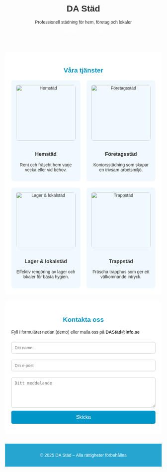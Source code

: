 <!DOCTYPE html>
<html lang="sv">
<head>
  <meta charset="UTF-8">
  <meta name="viewport" content="width=device-width, initial-scale=1.0">
  <title>DA Städ – Din städfirma</title>
  <style>
    body {
      margin: 0;
      font-family: Arial, sans-serif;
      color: #333;
      background: url('https://images.unsplash.com/photo-1581574202744-059b3b0e15df?ixlib=rb-4.0.3&auto=format&fit=crop&w=1920&q=80') no-repeat center center fixed;
      background-size: cover;
    }

    header {
      background-color: rgba(0, 150, 200, 0.85);
      padding: 20px;
      text-align: center;
      color: white;
    }

    nav a {
      margin: 0 15px;
      color: white;
      text-decoration: none;
      font-weight: bold;
    }

    section {
      background: rgba(255, 255, 255, 0.95);
      margin: 20px auto;
      padding: 20px;
      max-width: 900px;
      border-radius: 10px;
    }

    h2 {
      color: #0096c8;
      text-align: center;
      margin-bottom: 20px;
    }

    .services {
      display: grid;
      grid-template-columns: 1fr 1fr;
      gap: 20px;
    }

    .service-box {
      background: #f0f9ff;
      padding: 15px;
      border-radius: 8px;
      text-align: center;
      transition: transform 0.3s;
    }

    .service-box img {
      width: 100%;
      height: 180px;
      object-fit: cover;
      border-radius: 8px;
      margin-bottom: 10px;
    }

    .service-box:hover {
      transform: scale(1.05);
    }

    form {
      display: flex;
      flex-direction: column;
    }

    form input, form textarea {
      margin: 10px 0;
      padding: 10px;
      border-radius: 5px;
      border: 1px solid #ccc;
    }

    form button {
      padding: 12px;
      background-color: #0096c8;
      color: white;
      border: none;
      border-radius: 5px;
      font-size: 16px;
      cursor: pointer;
    }

    form button:hover {
      background-color: #007a9e;
    }

    footer {
      text-align: center;
      padding: 15px;
      background-color: rgba(0, 150, 200, 0.85);
      color: white;
      margin-top: 30px;
    }

    @media(max-width: 700px) {
      .services {
        grid-template-columns: 1fr;
      }
    }
  </style>
</head>
<body>

<header>
  <h1>DA Städ</h1>
  <p>Professionell städning för hem, företag och lokaler</p>
  <nav>
    <a href="#tjanster">Tjänster</a>
    <a href="#kontakt">Kontakt</a>
  </nav>
</header>

<section id="tjanster">
  <h2>Våra tjänster</h2>
  <div class="services">
    <div class="service-box">
      <img src="https://images.unsplash.com/photo-1581574202744-059b3b0e15df?ixlib=rb-4.0.3&auto=format&fit=crop&w=600&q=80" alt="Hemstäd">
      <h3>Hemstäd</h3>
      <p>Rent och fräscht hem varje vecka eller vid behov.</p>
    </div>
    <div class="service-box">
      <img src="https://images.unsplash.com/photo-1588776814546-71c0d0b4a6b7?ixlib=rb-4.0.3&auto=format&fit=crop&w=600&q=80" alt="Företagsstäd">
      <h3>Företagsstäd</h3>
      <p>Kontorsstädning som skapar en trivsam arbetsmiljö.</p>
    </div>
    <div class="service-box">
      <img src="https://images.unsplash.com/photo-1602080755396-7fef7b2ad00c?ixlib=rb-4.0.3&auto=format&fit=crop&w=600&q=80" alt="Lager & lokalstäd">
      <h3>Lager & lokalstäd</h3>
      <p>Effektiv rengöring av lager och lokaler för bästa hygien.</p>
    </div>
    <div class="service-box">
      <img src="https://images.unsplash.com/photo-1581574194847-070bc0c1a5b7?ixlib=rb-4.0.3&auto=format&fit=crop&w=600&q=80" alt="Trappstäd">
      <h3>Trappstäd</h3>
      <p>Fräscha trapphus som ger ett välkomnande intryck.</p>
    </div>
  </div>
</section>

<section id="kontakt">
  <h2>Kontakta oss</h2>
  <p>Fyll i formuläret nedan (demo) eller maila oss på <b>DAStäd@info.se</b></p>
  <form onsubmit="alert('Tack! Detta är en demo. Inga meddelanden skickas.'); return false;">
    <input type="text" placeholder="Ditt namn" required>
    <input type="email" placeholder="Din e-post" required>
    <textarea rows="5" placeholder="Ditt meddelande"></textarea>
    <button type="submit">Skicka</button>
  </form>
</section>

<footer>
  <p>© 2025 DA Städ – Alla rättigheter förbehållna</p>
</footer>

</body>
</html>
